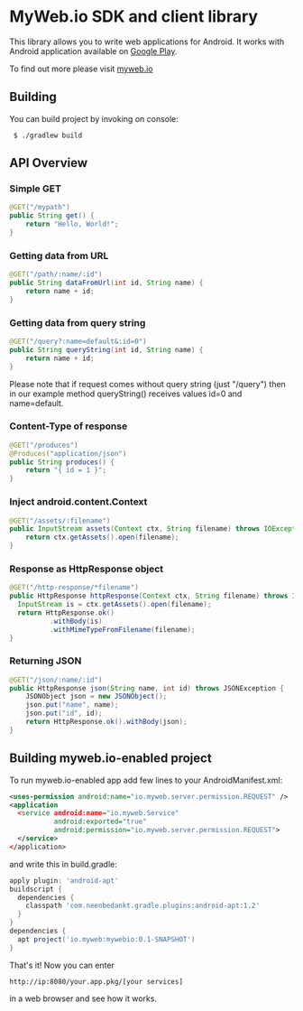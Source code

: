 # MyWeb.io SDK and client library
This library allows you to write web applications for Android.
It works with Android application available on [Google Play](https://play.google.com/store/apps/details?id=io.myweb.server.alpha).

To find out more please visit [myweb.io](http://www.myweb.io/)

## Building
You can build project by invoking on console:
```
 $ ./gradlew build
```

## API Overview
### Simple GET
```java
@GET("/mypath")
public String get() {
	return "Hello, World!";
}
```

### Getting data from URL
```java
@GET("/path/:name/:id")
public String dataFromUrl(int id, String name) {
	return name + id;
}
```

### Getting data from query string
```java
@GET("/query?:name=default&:id=0")
public String queryString(int id, String name) {
	return name + id;
}
```
Please note that if request comes without query string (just "/query") then in our example method queryString() receives values id=0 and name=default.

### Content-Type of response
```java
@GET("/produces")
@Produces("application/json")
public String produces() {
	return "{ id = 1 }";
}
```

### Inject android.content.Context
```java
@GET("/assets/:filename")
public InputStream assets(Context ctx, String filename) throws IOException {
	return ctx.getAssets().open(filename);
}
```

### Response as HttpResponse object
```java
@GET("/http-response/*filename")
public HttpResponse httpResponse(Context ctx, String filename) throws IOException {
  InputStream is = ctx.getAssets().open(filename);
  return HttpResponse.ok()
          .withBody(is)
          .withMimeTypeFromFilename(filename);
}
```

### Returning JSON
```java
@GET("/json/:name/:id")
public HttpResponse json(String name, int id) throws JSONException {
	JSONObject json = new JSONObject();
	json.put("name", name);
	json.put("id", id);
	return HttpResponse.ok().withBody(json);
}
```

## Building myweb.io-enabled project
To run myweb.io-enabled app add few lines to your AndroidManifest.xml: 
```xml
<uses-permission android:name="io.myweb.server.permission.REQUEST" />
<application
  <service android:name="io.myweb.Service"
           android:exported="true"
           android:permission="io.myweb.server.permission.REQUEST">
  </service>
</application>
```
and write this in build.gradle:
```groovy
apply plugin: 'android-apt'
buildscript {
  dependencies {
    classpath 'com.neenbedankt.gradle.plugins:android-apt:1.2'
  }
}
dependencies {
  apt project('io.myweb:mywebio:0.1-SNAPSHOT')
}
```
That's it! Now you can enter
```
http://ip:8080/your.app.pkg/[your services]
```
in a web browser and see how it works.
